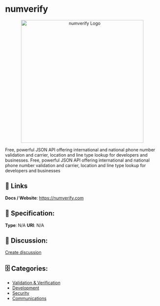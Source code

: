 # numverify
<p align="center">
    <img width="400" src="https://raw.githubusercontent.com/apis-list/apis-list/main/apis/numverify/logo_256x256.png" alt="numverify Logo"/>
</p>

Free, powerful JSON API offering international and national phone number validation and carrier, location and line type lookup for developers and businesses. Free, powerful JSON API offering international and national phone number validation and carrier, location and line type lookup for developers and businesses

##  🔗 Links
**Docs / Website**: https://numverify.com

## 🧬 Specification:
**Type**: N/A
**URI**: N/A

## 💬 Discussion:
[Create discussion](https://github.com/apis-list/apis-list/discussions/new)

## 🗄️ Categories:
- [Validation & Verification](https://github.com/apis-list/apis-list#validation--verification)
- [Development](https://github.com/apis-list/apis-list#development)
- [Security](https://github.com/apis-list/apis-list#security)
- [Communications](https://github.com/apis-list/apis-list#communications)



